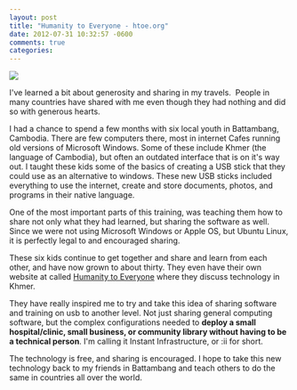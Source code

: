 ```yaml
---
layout: post
title: "Humanity to Everyone - htoe.org"
date: 2012-07-31 10:32:57 -0600
comments: true
categories: 
---
```



[![](http://3.bp.blogspot.com/-yfjh7l666iU/UBhQf2MQdbI/AAAAAAAAAKQ/_YdH0iqaxhg/s400/Humanity+To+Everyone.png)](http://3.bp.blogspot.com/-yfjh7l666iU/UBhQf2MQdbI/AAAAAAAAAKQ/_YdH0iqaxhg/s1600/Humanity+To+Everyone.png)

I've learned a bit about generosity and sharing in my travels.  People in many countries have shared with me even though they had nothing and did so with generous hearts.  

I had a chance to spend a few months with six local youth in Battambang, Cambodia. There are few computers there, most in internet Cafes running old versions of Microsoft Windows. Some of these include Khmer (the language of Cambodia), but often an outdated interface that is on it's way out. I taught these kids some of the basics of creating a USB stick that they could use as an alternative to windows. These new USB sticks included everything to use the internet, create and store documents, photos, and programs in their native language.  

One of the most important parts of this training, was teaching them how to share not only what they had learned, but sharing the software as well. Since we were not using Microsoft Windows or Apple OS, but Ubuntu Linux, it is perfectly legal to and encouraged sharing.  

These six kids continue to get together and share and learn from each other, and have now grown to about thirty. They even have their own website at called [Humanity to Everyone](http://htoe.org/) where they discuss technology in Khmer.  

They have really inspired me to try and take this idea of sharing software and training on usb to another level. Not just sharing general computing software, but the complex configurations needed to **deploy a small hospital/clinic, small business, or community library without having to be a technical person**. I'm calling it Instant Infrastructure, or :ii for short.  

The technology is free, and sharing is encouraged. I hope to take this new technology back to my friends in Battambang and teach others to do the same in countries all over the world.